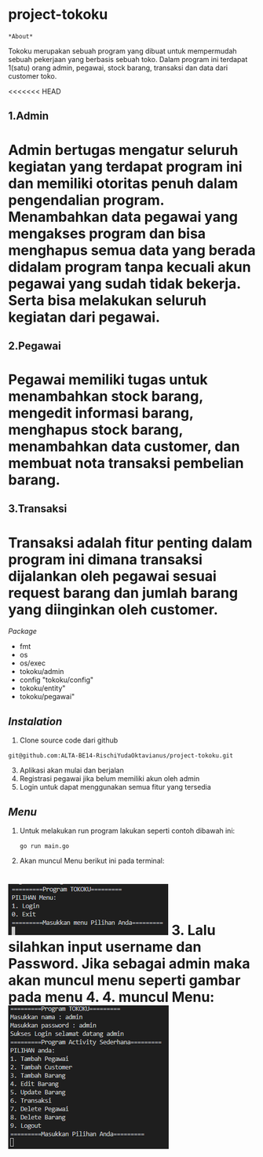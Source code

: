 # project-tokoku
    *About*
Tokoku merupakan sebuah program yang dibuat untuk mempermudah sebuah pekerjaan yang berbasis sebuah toko. Dalam program ini terdapat 1(satu) orang admin, pegawai, stock barang, transaksi dan data dari customer toko.

<<<<<<< HEAD
## 1.Admin 
# Admin bertugas mengatur seluruh kegiatan yang terdapat program ini dan memiliki otoritas penuh dalam pengendalian program. Menambahkan data pegawai yang mengakses program dan bisa menghapus semua data yang berada didalam program tanpa kecuali akun pegawai yang sudah tidak bekerja. Serta bisa melakukan seluruh kegiatan dari pegawai.
## 2.Pegawai 
# Pegawai memiliki tugas untuk menambahkan stock barang, mengedit informasi barang, menghapus stock barang, menambahkan data customer, dan membuat nota transaksi pembelian barang.
## 3.Transaksi
# Transaksi adalah fitur penting dalam program ini dimana transaksi dijalankan oleh pegawai sesuai request barang dan jumlah barang yang diinginkan oleh customer.

*Package*

- fmt
- os
- os/exec
- tokoku/admin
- config "tokoku/config"
- tokoku/entity"
- tokoku/pegawai"

## *Instalation*

1. Clone source code dari github
```
git@github.com:ALTA-BE14-RischiYudaOktavianus/project-tokoku.git
```
3. Aplikasi akan mulai dan berjalan
4. Registrasi pegawai jika belum memiliki akun oleh admin
5. Login untuk dapat menggunakan semua fitur yang tersedia

## *Menu*
1. Untuk melakukan run program lakukan seperti contoh dibawah ini: 
    ```
    go run main.go
    ```
2. Akan muncul Menu berikut ini pada terminal:

![contoh](./dokumentasi/menuawal.png)
3. Lalu silahkan input username dan Password. Jika sebagai admin maka akan muncul menu seperti gambar pada menu 4.
4. muncul Menu:
![contoh](./dokumentasi/daftarmenuadmin.png)
=======
